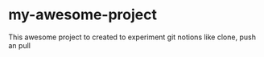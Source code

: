 # my-awesome-project
This awesome project to created to experiment git notions like clone, push an pull
